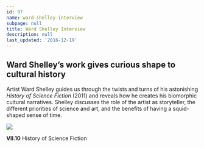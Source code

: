 ```yaml
---
id: 97
name: ward-shelley-interview
subpage: null
title: Ward Shelley Interview
description: null
last_updated: '2016-12-19'
---
```

  

Ward Shelley’s work gives curious shape to cultural history
-----------------------------------------------------------

Artist Ward Shelley guides us through the twists and turns of his astonishing _History of Science Fiction_ (2011) and reveals how he creates his biomorphic cultural narratives. Shelley discusses the role of the artist as storyteller, the different priorities of science and art, and the benefits of having a squid-shaped sense of time.

[![](images/maps/160W/IT_07_10_History-Sci-Fi_160W.jpg)](http://scimaps.org/maps/map/history_of_science_f_132)  

**VII.10** History of Science Fiction